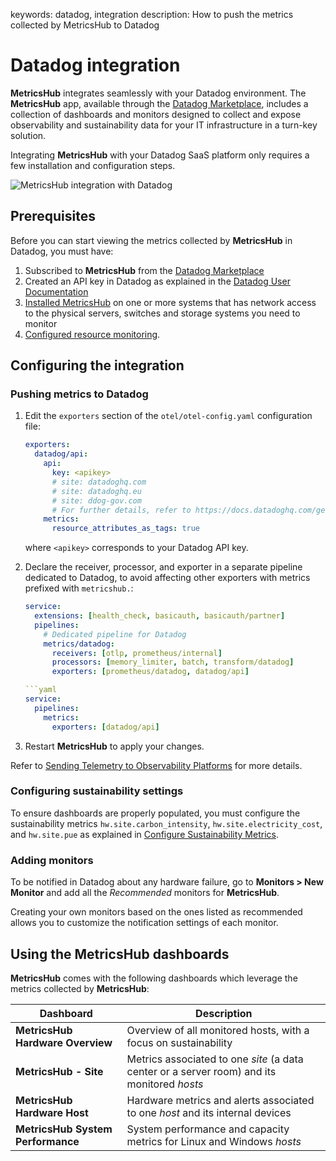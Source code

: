keywords: datadog, integration
description: How to push the metrics collected by MetricsHub to Datadog

# Datadog integration

<!-- MACRO{toc|fromDepth=1|toDepth=2|id=toc} -->

**MetricsHub** integrates seamlessly with your Datadog environment. The **MetricsHub** app, available through the [Datadog Marketplace](https://app.datadoghq.com/marketplace), includes a collection of dashboards and monitors designed to collect and expose observability and sustainability data for your IT infrastructure in a turn-key solution.

Integrating **MetricsHub** with your Datadog SaaS platform only requires a few installation and configuration steps.

![MetricsHub integration with Datadog](../images/metricshub-datadog-diagram.png)

## Prerequisites

Before you can start viewing the metrics collected by **MetricsHub** in Datadog, you must have:

1. Subscribed to **MetricsHub** from the [Datadog Marketplace](https://app.datadoghq.com/marketplace)
2. Created an API key in Datadog as explained in the [Datadog User Documentation](https://docs.datadoghq.com/account_management/api-app-keys/#add-an-api-key-or-client-token)
3. [Installed MetricsHub](../installation/index.md) on one or more systems that has network access to the physical servers, switches and storage systems you need to monitor
4. [Configured resource monitoring](../configuration/configure-monitoring.md).

## Configuring the integration

### Pushing metrics to Datadog

1. Edit the `exporters` section of the `otel/otel-config.yaml` configuration file:

    ```yaml
    exporters:
      datadog/api:
        api:
          key: <apikey>
          # site: datadoghq.com
          # site: datadoghq.eu
          # site: ddog-gov.com
          # For further details, refer to https://docs.datadoghq.com/getting_started/site/
        metrics:
          resource_attributes_as_tags: true
    ```

      where `<apikey>` corresponds to your Datadog API key.

3. Declare the receiver, processor, and exporter in a separate pipeline dedicated to Datadog, to avoid affecting other exporters with metrics prefixed with `metricshub.`:

    ```yaml
    service:
      extensions: [health_check, basicauth, basicauth/partner]
      pipelines:
        # Dedicated pipeline for Datadog
        metrics/datadog:
          receivers: [otlp, prometheus/internal]
          processors: [memory_limiter, batch, transform/datadog]
          exporters: [prometheus/datadog, datadog/api]

    ```yaml
    service:
      pipelines:
        metrics:
          exporters: [datadog/api]
    ```

3. Restart **MetricsHub** to apply your changes.

Refer to [Sending Telemetry to Observability Platforms](../configuration/send-telemetry.md) for more details.

### Configuring sustainability settings

To ensure dashboards are properly populated, you must configure the sustainability metrics `hw.site.carbon_intensity`, `hw.site.electricity_cost`, and `hw.site.pue` as explained in [Configure Sustainability Metrics](../guides/configure-sustainability-metrics.md).

### Adding monitors

To be notified in Datadog about any hardware failure, go to **Monitors > New Monitor** and add all the *Recommended* monitors for **MetricsHub**.

Creating your own monitors based on the ones listed as recommended allows you to customize the notification settings of each monitor.

## Using the MetricsHub dashboards

**MetricsHub** comes with the following dashboards which leverage the metrics collected by **MetricsHub**:

| Dashboard             | Description                                                                                 |
|-----------------------|---------------------------------------------------------------------------------------------|
| **MetricsHub Hardware Overview** | Overview of all monitored hosts, with a focus on sustainability                             |
| **MetricsHub - Site** | Metrics associated to one *site* (a data center or a server room) and its monitored *hosts* |
| **MetricsHub Hardware Host** | Hardware metrics and alerts associated to one *host* and its internal devices                                   |
| **MetricsHub System Performance** | System performance and capacity metrics for Linux and Windows *hosts* |